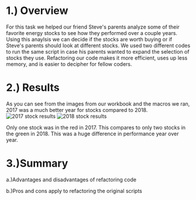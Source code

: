 # 1.) Overview

For this task we helped our friend Steve's parents analyze some of their favorite energy stocks to see how they performed over a couple years.  Using this anaylsis we can decide if the stocks are worth buying or if Steve's parents should look at different stocks.  We used two different codes to run the same script in case his parents wanted to expand the selection of stocks they use.  Refactoring our code makes it more efficient, uses up less memory, and is easier to decipher for fellow coders.

# 2.) Results

As you can see from the images from our workbook and the macros we ran, 2017 was a much better year for stocks compared to 2018.  
![2017 stock results](https://user-images.githubusercontent.com/108240844/178822462-974baffa-3f26-44cb-b63a-70ce806aaf2a.png)
![2018 stock results](https://user-images.githubusercontent.com/108240844/178822538-48098107-8ed4-4afc-bed2-36f7d325fcc1.png)

Only one stock was in the red in 2017. This compares to only two stocks in the green in 2018.  This was a huge difference in performance year over year.  

# 3.)Summary

  a.)Advantages and disadvantages of refactoring code

  b.)Pros and cons apply to refactoring the original scripts



